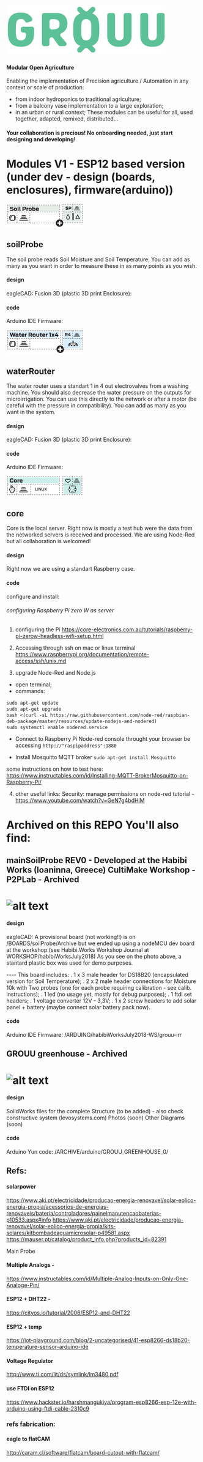 # ![alt text](./images/logo.png)
#### Modular Open Agriculture

Enabling the implementation of Precision agriculture / Automation in any context or scale of production:
- from indoor hydroponics to traditional agriculture;
- from a balcony vase implementation to a large exploration;
- in an urban or rural context;
These modules can be useful for all, used together, adapted, remixed, distributed...

#### Your collaboration is precious! No onboarding needed, just start designing and developing!

# Modules V1 - ESP12 based version (under dev - design (boards, enclosures), firmware(arduino))

![alt text](./images/soil.png)
## soilProbe
The soil probe reads Soil Moisture and Soil Temperature;
You can add as many as you want in order to measure these in as many points as you wish.

#### design
eagleCAD:
Fusion 3D (plastic 3D print Enclosure):

#### code
Arduino IDE Firmware:

![alt text](./images/router.png)
## waterRouter
The water router uses a standart 1 in 4 out electrovalves from a washing machine. You should also decrease the water pressure on the outputs for microirrigation.
You can use this directly to the network or after a motor (be careful with the pressure in compatibility). You can add as many as you want in the system.

#### design
eagleCAD:
Fusion 3D (plastic 3D print Enclosure):

#### code
Arduino IDE Firmware:

![alt text](./images/core.png)
## core
Core is the local server. Right now is mostly a test hub were the data from the networked servers is received and processed.
We are using Node-Red but all collaboration is welcomed!

#### design
Right now we are using a standart Raspberry case.


#### code
configure and install:

###### configuring Raspberry Pi zero W as server

1. configuring the Pi
https://core-electronics.com.au/tutorials/raspberry-pi-zerow-headless-wifi-setup.html

2. Accessing through ssh on mac or linux terminal
https://www.raspberrypi.org/documentation/remote-access/ssh/unix.md

3. upgrade Node-Red and Node.js
- open terminal;
- commands:
```
sudo apt-get update
sudo apt-get upgrade
bash <(curl -sL https:/raw.githubusercontent.com/node-red/raspbian-deb-package/master/resources/update-nodejs-and-nodered)
sudo systemctl enable nodered.service
```
- Connect to Raspberry Pi Node-red console throught your browser be accessing ```http://"raspipaddress":1880```

- Install Mosquitto MQTT broker
```sudo apt-get install Mosquitto```

some instructions on how to test here: https://www.instructables.com/id/Installing-MQTT-BrokerMosquitto-on-Raspberry-Pi/

4. other useful links:
Security: manage permissions on node-red tutorial - https://www.youtube.com/watch?v=GeN7g4bdHiM




# Archived on this REPO You'll also find:



## mainSoilProbe REV0 - Developed at the Habibi Works (Ioaninna, Greece) CultiMake Workshop - P2PLab - Archived
# ![alt text](./images/soilProbeHabibi.jpg)

#### design
eagleCAD: A provisional board (not working!!) is on /BOARDS/soilProbe/Archive but we ended up using a nodeMCU dev board at the workshop (see Habibi.Works Workshop Journal at WORKSHOP/habibiWorksJuly2018)
As you see on the photo above, a stantard plastic box was used for demo purposes.

---- This board includes:
. 1 x 3 male header for DS18B20 (encapsulated version for Soil Temperature);
. 2 x 2 male header connections for Moisture 10k with Two probes (one for each probe requiring calibration - see calib. instructions);
. 1 led (no usage yet, mostly for debug purposes);
. 1 ftdi set headers;
. 1 voltage converter 12V - 3,3V;
. 1 x 2 screw headers to add solar panel + battery (maybe connect solar battery pack now).

#### code
Arduino IDE Firmware: /ARDUINO/habibiWorksJuly2018-WS/grouu-irr




## GROUU greenhouse - Archived
# ![alt text](./images/grouuView.png)

#### design
SolidWorks files for the complete Structure (to be added) - also check constructive system (levosystems.com)
Photos (soon)
Other Diagrams (soon)


#### code
Arduino Yun code: /ARCHIVE/arduino/GROUU_GREENHOUSE_0/











## Refs:
#### solarpower
https://www.aki.pt/electricidade/producao-energia-renovavel/solar-eolico-energia-propia/acessorios-de-energias-renovaveis/bateria/controladores/painelmanutencaobaterias-p10533.aspx#info
https://www.aki.pt/electricidade/producao-energia-renovavel/solar-eolico-energia-propia/kits-solares/kitbombadeaguamicrosolar-p49581.aspx
https://mauser.pt/catalog/product_info.php?products_id=82391

Main Probe

#### Multiple Analogs -

https://www.instructables.com/id/Multiple-Analog-Inputs-on-Only-One-Analoge-Pin/

#### ESP12 + DHT22 -

https://cityos.io/tutorial/2006/ESP12-and-DHT22

#### ESP12  + temp

https://iot-playground.com/blog/2-uncategorised/41-esp8266-ds18b20-temperature-sensor-arduino-ide

#### Voltage Regulator

http://www.ti.com/lit/ds/symlink/lm3480.pdf

#### use FTDI on ESP12

https://www.hackster.io/harshmangukiya/program-esp8266-esp-12e-with-arduino-using-ftdi-cable-2310c9


### refs fabrication:
#### eagle to flatCAM

http://caram.cl/software/flatcam/board-cutout-with-flatcam/
